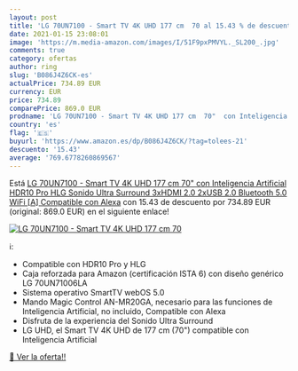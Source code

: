 ```yaml
---
layout: post
title: 'LG 70UN7100 - Smart TV 4K UHD 177 cm  70 al 15.43 % de descuento'
date: 2021-01-15 23:08:01
image: 'https://m.media-amazon.com/images/I/51F9pxPMVYL._SL200_.jpg'
comments: true
category: ofertas
author: ring
slug: 'B086J4Z6CK-es'
actualPrice: 734.89 EUR
currency: EUR
price: 734.89
comparePrice: 869.0 EUR
prodname: 'LG 70UN7100 - Smart TV 4K UHD 177 cm  70"  con Inteligencia Artificial  HDR10 Pro  HLG  Sonido Ultra Surround  3xHDMI 2.0  2xUSB 2.0  Bluetooth 5.0  WiFi [A]  Compatible con Alexa'
country: 'es'
flag: '🇪🇸'
buyurl: 'https://www.amazon.es/dp/B086J4Z6CK/?tag=tolees-21'
descuento: '15.43'
average: '769.6778260869567'
---
```


Está [LG 70UN7100 - Smart TV 4K UHD 177 cm  70"  con Inteligencia Artificial  HDR10 Pro  HLG  Sonido Ultra Surround  3xHDMI 2.0  2xUSB 2.0  Bluetooth 5.0  WiFi [A]  Compatible con Alexa](https://www.amazon.es/dp/B086J4Z6CK/?tag=tolees-21) con 15.43 de descuento por 734.89 EUR (original: 869.0 EUR) en el siguiente enlace!

[![LG 70UN7100 - Smart TV 4K UHD 177 cm  70](https://m.media-amazon.com/images/I/51F9pxPMVYL._SL200_.jpg)](https://www.amazon.es/dp/B086J4Z6CK/?tag=tolees-21)

ℹ️:

- Compatible con HDR10 Pro y HLG
- Caja reforzada para Amazon (certificación ISTA 6) con diseño genérico LG 70UN71006LA
- Sistema operativo SmartTV webOS 5.0
- Mando Magic Control AN-MR20GA, necesario para las funciones de Inteligencia Artificial, no incluido, Compatible con Alexa
- Disfruta de la experiencia del Sonido Ultra Surround
- LG UHD, el Smart TV 4K UHD de 177 cm (70") compatible con Inteligencia Artificial

[🛒 Ver la oferta!!](https://www.amazon.es/dp/B086J4Z6CK/?tag=tolees-21)
